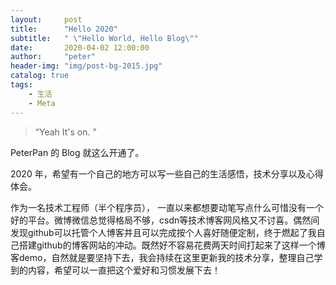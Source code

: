 ```yaml
---
layout:     post
title:      "Hello 2020"
subtitle:   " \"Hello World, Hello Blog\""
date:       2020-04-02 12:00:00
author:     "peter"
header-img: "img/post-bg-2015.jpg"
catalog: true
tags:
    - 生活
    - Meta
---
```


> “Yeah It's on. ”


PeterPan 的 Blog 就这么开通了。

2020 年，希望有一个自己的地方可以写一些自己的生活感悟，技术分享以及心得体会。

作为一名技术工程师（半个程序员）， 一直以来都想要动笔写点什么可惜没有一个好的平台。微博微信总觉得格局不够，csdn等技术博客网风格又不讨喜。偶然间发现github可以托管个人博客并且可以完成按个人喜好随便定制，终于燃起了我自己搭建github的博客网站的冲动。既然好不容易花费两天时间打起来了这样一个博客demo，自然就是要坚持下去，我会持续在这里更新我的技术分享，整理自己学到的内容，希望可以一直把这个爱好和习惯发展下去！


<p id = "build"></p>


